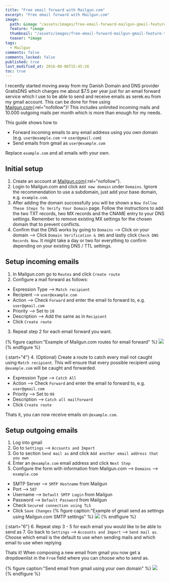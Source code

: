 ```yaml
---
title: "Free email forward with Mailgun.com"
excerpt: "Free email forward with Mailgun.com"
image:
  path: &image "/assets/images/free-email-forward-mailgun-gmail-feature.png"
  feature: *image
  thumbnail: "/assets/images/free-email-forward-mailgun-gmail-feature-th.png"
  teaser: *image
tags:
  - Mailgun
comments: false
comments_locked: false
published: true
last_modified_at: 2016-08-06T15:45:26
toc: true
---
```

I recently started moving away from my Danish Domain and DNS provider GratisDNS which charges me about $7.5 per year just for an email forward service which I use to be able to send and receive emails as serek.eu from my gmail account. This can be done for free using [Mailgun.com](https://mailgun.com){:rel="nofollow"}! This includes unlimited incoming mails and 10.000 outgoing mails per month which is more than enough for my needs.

This guide shows how to

* Forward incoming emails to any email address using you own domain (e.g. `user@example.com` --> `user@gmail.com`)
* Send emails from gmail as `user@example.com`

Replace `example.com` and all emails with your own.

## Initial setup

1. Create an account at [Mailgun.com](https://mailgun.com){:rel="nofollow"}.
2. Login to Mailgun.com and click `Add new domain` under `Domains`. Ignore the recommendation to use a subdomain, just add your base domain, e.g. `example.com`.
3. After adding the domain successfully you will be shown a `Now Follow These Steps To Verify Your Domain` page. Follow the instructions to add the two TXT records, two MX records and the CNAME entry to your DNS settings. Remember to remove existing MX settings for the chosen domain that to prevent conflicts.
4. Confirm that the DNS works by going to `Domains` --> Click on your domain --> Click `Domain Verification & DNS` and lastly click `Check DNS Records Now`. It might take a day or two for everything to confirm depending on your existing DNS / TTL settings.

## Setup incoming emails

1. In Mailgun.com go to `Routes` and click `Create route`
2. Configure a mail forward as follows:
  * Expression Type --> `Match recipient`
  * Recipient --> `user@example.com`
  * Action --> Check `Forward` and enter the email to forward to, e.g. `user@gmail.com`
  * Priority --> Set to `10`
  * Description --> Add the same as in `Recipient`
  * Click `Create route`
3. Repeat step 2 for each email forward you want.

{% figure caption:"Example of Mailgun.com routes for email forward" %}
![](/assets/images/free-email-forward-mailgun-gmail-feature.png)
{% endfigure %}

{:start="4"}
4. (Optional) Create a route to catch every mail not caught using `Match recipient`. This will ensure that every possible recipient using `@example.com` will be caught and forwarded.
  * Expression Type --> `Catch All`
  * Action --> Check `Forward` and enter the email to forward to, e.g. `user@gmail.com`
  * Priority --> Set to `99`
  * Description --> `Catch all mailforward`
  * Click `Create route`

Thats it, you can now receive emails on `@example.com`.

## Setup outgoing emails

1. Log into gmail
2. Go to `Settings` --> `Accounts and Import`
3. Go to section `Send mail as` and click `Add another email address that you own`
4. Enter an `@example.com` email address and click `Next Step`
5. Configure the form with information from Mailgun.com --> `Domains` --> `example.com`
  * SMTP Server --> `SMTP Hostname` from Mailgun
  * Port --> `587`
  * Username --> `Default SMTP Login` from Mailgun
  * Password --> `Default Password` from Mailgun
  * Check `Secured connection using TLS`
  * Click `Save Changes`
  {% figure caption:"Example of gmail send as settings using Mailgun.com SMTP settings" %}
  ![](/assets/images/free-email-forward-mailgun-gmail-send-as-settings.png)
  {% endfigure %}

{:start="6"}
6. Repeat step 3 - 5 for each email you would like to be able to send as
7. Go back to `Settings` --> `Accounts and Import` --> `Send mail as`. Choose which email is the default to use when sending mails and which email to use when replying

Thats it! When composing a new email from gmail you now get a dropdownlist in the `From` field where you can choose who to send as.

{% figure caption:"Send email from gmail using your own domain" %}
![](/assets/images/free-email-forward-mailgun-gmail-send-mail-as.png)
{% endfigure %}
